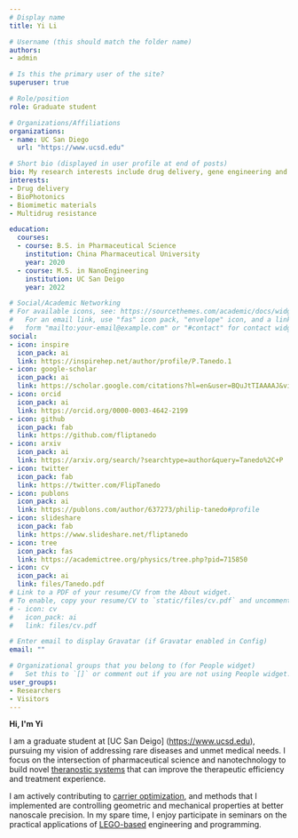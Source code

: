 ```yaml
---
# Display name
title: Yi Li

# Username (this should match the folder name)
authors:
- admin

# Is this the primary user of the site?
superuser: true

# Role/position
role: Graduate student

# Organizations/Affiliations
organizations:
- name: UC San Diego
  url: "https://www.ucsd.edu"

# Short bio (displayed in user profile at end of posts)
bio: My research interests include drug delivery, gene engineering and tumor pharmacology.
interests:
- Drug delivery
- BioPhotonics
- Biomimetic materials
- Multidrug resistance

education:
  courses:
  - course: B.S. in Pharmaceutical Science
    institution: China Pharmaceutical University
    year: 2020
  - course: M.S. in NanoEngineering
    institution: UC San Deigo
    year: 2022

# Social/Academic Networking
# For available icons, see: https://sourcethemes.com/academic/docs/widgets/#icons
#   For an email link, use "fas" icon pack, "envelope" icon, and a link in the
#   form "mailto:your-email@example.com" or "#contact" for contact widget.
social:
- icon: inspire
  icon_pack: ai
  link: https://inspirehep.net/author/profile/P.Tanedo.1
- icon: google-scholar
  icon_pack: ai
  link: https://scholar.google.com/citations?hl=en&user=BQuJtTIAAAAJ&view_op=list_works&sortby=pubdate
- icon: orcid
  icon_pack: ai
  link: https://orcid.org/0000-0003-4642-2199
- icon: github
  icon_pack: fab
  link: https://github.com/fliptanedo
- icon: arxiv
  icon_pack: ai
  link: https://arxiv.org/search/?searchtype=author&query=Tanedo%2C+P
- icon: twitter
  icon_pack: fab
  link: https://twitter.com/FlipTanedo
- icon: publons
  icon_pack: ai
  link: https://publons.com/author/637273/philip-tanedo#profile
- icon: slideshare
  icon_pack: fab
  link: https://www.slideshare.net/fliptanedo
- icon: tree
  icon_pack: fas
  link: https://academictree.org/physics/tree.php?pid=715850
- icon: cv
  icon_pack: ai
  link: files/Tanedo.pdf
# Link to a PDF of your resume/CV from the About widget.
# To enable, copy your resume/CV to `static/files/cv.pdf` and uncomment the lines below.
# - icon: cv
#   icon_pack: ai
#   link: files/cv.pdf

# Enter email to display Gravatar (if Gravatar enabled in Config)
email: ""

# Organizational groups that you belong to (for People widget)
#   Set this to `[]` or comment out if you are not using People widget.
user_groups:
- Researchers
- Visitors
---
```


**Hi, I'm Yi**

I am a graduate student at [UC San Deigo] (https://www.ucsd.edu), pursuing my vision of addressing rare diseases and unmet medical needs. I focus on the intersection of pharmaceutical science and nanotechnology to build novel [theranostic systems](#publication) that can improve the therapeutic efficiency and treatment experience.

I am actively contributing to [carrier optimization](#projects), and methods that I implemented are controlling geometric and mechanical properties at better nanoscale precision. In my spare time, I enjoy participate in seminars on the practical applications of [LEGO-based](#slider) engineering and programming.
